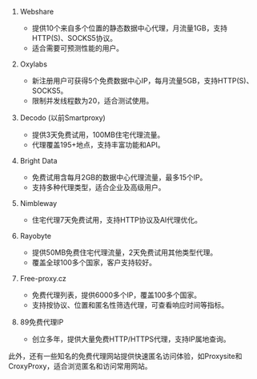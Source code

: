 1. Webshare
   - 提供10个来自多个位置的静态数据中心代理，月流量1GB，支持HTTP(S)、SOCKS5协议。
   - 适合需要可预测性能的用户。
   
2. Oxylabs
   - 新注册用户可获得5个免费数据中心IP，每月流量5GB，支持HTTP(S)、SOCKS5。
   - 限制并发线程数为20，适合测试使用。
   
3. Decodo (以前Smartproxy)
   - 提供3天免费试用，100MB住宅代理流量。
   - 代理覆盖195+地点，支持丰富功能和API。

4. Bright Data
   - 免费试用含每月2GB的数据中心代理流量，最多15个IP。
   - 支持多种代理类型，适合企业及高级用户。

5. Nimbleway
   - 住宅代理7天免费试用，支持HTTP协议及AI代理优化。

6. Rayobyte
   - 提供50MB免费住宅代理流量，2天免费试用其他类型代理。
   - 覆盖全球100多个国家，客户支持较好。

7. Free-proxy.cz
   - 免费代理列表，提供6000多个IP，覆盖100多个国家。
   - 支持按协议、位置和匿名性筛选代理，可查看响应时间等指标。

8. 89免费代理IP
   - 创立多年，提供大量免费HTTP/HTTPS代理，支持IP属地查询。

此外，还有一些知名的免费代理网站提供快速匿名访问体验，如Proxysite和CroxyProxy，适合浏览匿名和访问常用网站。
